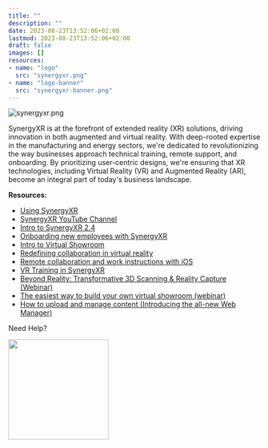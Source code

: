```yaml
---
title: ""
description: ""
date: 2023-08-23T13:52:06+02:00
lastmod: 2023-08-23T13:52:06+02:00
draft: false
images: []
resources:
- name: "logo"
  src: "synergyxr.png"
- name: "logo-banner"
  src: "synergyxr-banner.png"
---
```


![synergyxr.png](logo-banner)

SynergyXR is at the forefront of extended reality (XR) solutions, driving innovation in both augmented and virtual reality. With deep-rooted expertise in the manufacturing and energy sectors, we're dedicated to revolutionizing the way businesses approach technical training, remote support, and onboarding. By prioritizing user-centric designs, we're ensuring that XR technologies, including Virtual Reality (VR) and Augmented Reality (AR), become an integral part of today's business landscape.

**Resources:**

- [Using SynergyXR](https://knowledge.synergyxr.com/using-synergyxr)
- [SynergyXR YouTube Channel](https://www.youtube.com/@SynergyXR)
- [Intro to SynergyXR 2.4](https://vimeo.com/826861075)
- [Onboarding new employees with SynergyXR](https://vimeo.com/754617517)
- [Intro to Virtual Showroom](https://vimeo.com/754617355)
- [Redefining collaboration in virtual reality](https://synergyxr.twentythree.com/redefining-collaboration-in-virtual)
- [Remote collaboration and work instructions with iOS](https://vimeo.com/805828701)
- [VR Training in SynergyXR](https://synergyxr.twentythree.com/vr-training-in-synergyxr)
- [Beyond Reality: Transformative 3D Scanning & Reality Capture (Webinar)](https://www.youtube.com/watch?v=7PIofyUpub0)
- [The easiest way to build your own virtual showroom (webinar)](https://www.youtube.com/watch?v=BJpBNt6jazo)
- [How to upload and manage content (Introducing the all-new Web Manager)](https://www.youtube.com/watch?v=M0bFi2ua0E8)

Need Help?

<a href="https://discord.gg/cJzJJ3m6"><img src="https://assets-global.website-files.com/6257adef93867e50d84d30e2/636e0b5061df290f5892d944_full_logo_black_RGB.svg" width="200"></a>
